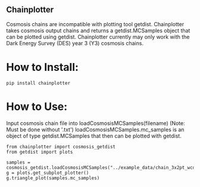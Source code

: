 ## Chainplotter

Cosmosis chains are incompatible with plotting tool getdist. Chainplotter takes cosmosis output chains and returns a getdist.MCSamples object that can be plotted using getdist. Chainplotter currently may only work with the Dark Energy Survey (DES) year 3 (Y3) cosmosis chains.

# How to Install: 

```
pip install chainplotter

```

# How to Use: 

Input cosmosis chain file into loadCosmosisMCSamples(filename) (Note: Must be done without '.txt')
loadCosmosisMCSamples.mc_samples is an object of type getdist.MCSamples that then can be plotted with getdist.

```
from chainplotter import cosmosis_getdist
from getdist import plots

samples = cosmosis_getdist.loadCosmosisMCSamples("../example_data/chain_3x2pt_wcdm_SR_maglim")
g = plots.get_subplot_plotter()
g.triangle_plot(samples.mc_samples)

```

